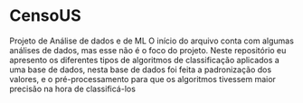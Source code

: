 # CensoUS
Projeto de Análise de dados e de ML
O início do arquivo conta com algumas análises de dados, mas esse não é o foco do projeto. 
Neste repositório eu apresento os diferentes tipos de algoritmos de classificação aplicados a uma base de dados, nesta base de dados foi feita a padronização dos valores, e o pré-processamento para que os algoritmos tivessem maior precisão na hora de classificá-los
